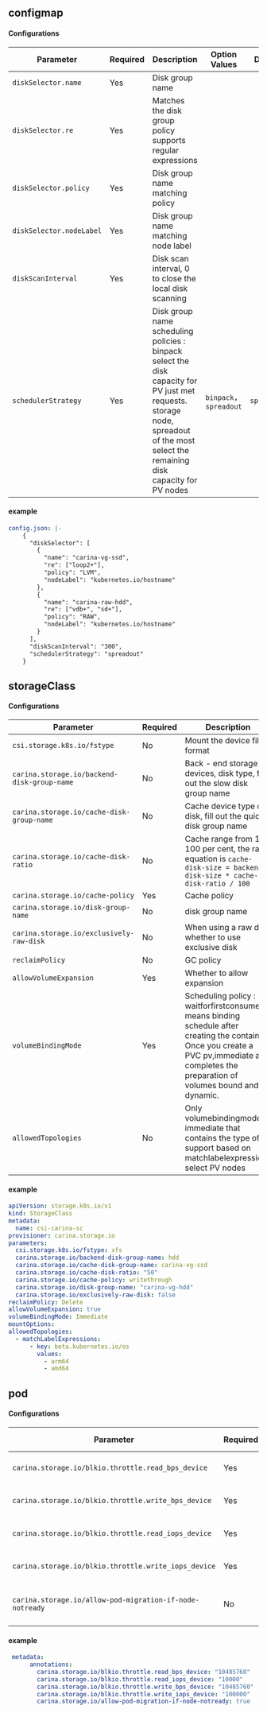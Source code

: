 ## configmap

#### Configurations
| Parameter                           | Required| Description                                |Option Values               |Default                  |
| ------------------------------  |-------|-----------------------------------------| --------------------|---------------------|
| `diskSelector.name`             |Yes     |Disk group name                              |                     |                     |
| `diskSelector.re`               |Yes     |Matches the disk group policy supports regular expressions           |                     |                     |
| `diskSelector.policy`           |Yes     |Disk group name matching policy                             |                     |                     |
| `diskSelector.nodeLabel`        |Yes     |Disk group name matching node label                     |                     |                     |
| `diskScanInterval`              |Yes     |Disk scan interval, 0 to close the local disk scanning         |                     |                     |
| `schedulerStrategy`             |Yes     |Disk group name scheduling policies : binpack select the disk capacity for PV just met requests. storage node, spreadout of the most select the remaining disk capacity for PV nodes  | `binpack`，`spreadout`  | `spreadout` |

#### example
```yaml
config.json: |-
    {
      "diskSelector": [
        {
          "name": "carina-vg-ssd",
          "re": ["loop2+"],
          "policy": "LVM",
          "nodeLabel": "kubernetes.io/hostname"
        },
        {
          "name": "carina-raw-hdd",
          "re": ["vdb+", "sd+"],
          "policy": "RAW",
          "nodeLabel": "kubernetes.io/hostname"
        }
      ],
      "diskScanInterval": "300",
      "schedulerStrategy": "spreadout"
    }
```


## storageClass

#### Configurations

| Parameter                                       |Required| Description                                |Option Values               |Default                            |
| --------------------------------------------|-------|-----------------------------------------| --------------------|------------------------------------------|
| `csi.storage.k8s.io/fstype`                 |No     |Mount the device file format                         |`xfs`,`ext4`         |`ext4`                                    |
| `carina.storage.io/backend-disk-group-name` |No     |Back - end storage devices, disk type, fill out the slow disk group name   |User - configured disk group name   |                                          |
| `carina.storage.io/cache-disk-group-name`   |No     |Cache device type of disk, fill out the quick disk group name       |User - configured disk group name   |                                          |
| `carina.storage.io/cache-disk-ratio`        |No     |Cache range from 1-100 per cent, the rate equation is `cache-disk-size = backend-disk-size * cache-disk-ratio / 100`  | 1-100 |   |
| `carina.storage.io/cache-policy`            |Yes     |Cache policy                                  |`writethrough`,`writeback`,`writearound` | |
| `carina.storage.io/disk-group-name`         |No     |disk group name                                |User - configured disk group name   |                                         |
| `carina.storage.io/exclusively-raw-disk`    |No     |When using a raw disk whether to use exclusive disk             |`true`,`false`        |`false`                                  |
| `reclaimPolicy`                             |No     |GC policy                                  |`Delete`,`Retain`     |`Delete`                                 |
| `allowVolumeExpansion`                      |Yes     |Whether to allow expansion                              |`true`,`false`         |`true`                                 |
| `volumeBindingMode`                         |Yes     |Scheduling policy : waitforfirstconsumer means binding schedule after creating the container Once you create a PVC pv,immediate also completes the preparation of volumes bound and dynamic.|   `WaitForFirstConsumer`,`Immediate` | |
| `allowedTopologies`                         |No     |Only volumebindingmode : immediate that contains the type of support based on matchlabelexpressions select PV nodes   |         | |


#### example
```yaml
apiVersion: storage.k8s.io/v1
kind: StorageClass
metadata:
  name: csi-carina-sc
provisioner: carina.storage.io
parameters:
  csi.storage.k8s.io/fstype: xfs
  carina.storage.io/backend-disk-group-name: hdd
  carina.storage.io/cache-disk-group-name: carina-vg-ssd
  carina.storage.io/cache-disk-ratio: "50"
  carina.storage.io/cache-policy: writethrough
  carina.storage.io/disk-group-name: "carina-vg-hdd"
  carina.storage.io/exclusively-raw-disk: false
reclaimPolicy: Delete
allowVolumeExpansion: true
volumeBindingMode: Immediate 
mountOptions:
allowedTopologies:
  - matchLabelExpressions:
      - key: beta.kubernetes.io/os
        values:
          - arm64
          - amd64
```






## pod

#### Configurations

| Parameter                                                    |Required|Description         |    Option Values     |Default    |
| -------------------------------------------------------- |------ |-----------------| ------------- |-------|
| `carina.storage.io/blkio.throttle.read_bps_device`       |Yes     |Set disk read BPS value   |               |        |
| `carina.storage.io/blkio.throttle.write_bps_device`       |Yes     |Set the disk is write  BPS value   |               |        |
| `carina.storage.io/blkio.throttle.read_iops_device`       |Yes     |Set disk read IOPS value  |               |        |
| `carina.storage.io/blkio.throttle.write_iops_device`       |Yes     |Set the disk is write  IOPS value  |               |        |
| `carina.storage.io/allow-pod-migration-if-node-notready` |No     |Whether to migrate when node is down |`true`,`false`|`false`   |

#### example
```yaml
 metadata:
      annotations:
        carina.storage.io/blkio.throttle.read_bps_device: "10485760"
        carina.storage.io/blkio.throttle.read_iops_device: "10000"
        carina.storage.io/blkio.throttle.write_bps_device: "10485760"
        carina.storage.io/blkio.throttle.write_iops_device: "100000"
        carina.storage.io/allow-pod-migration-if-node-notready: true
```
